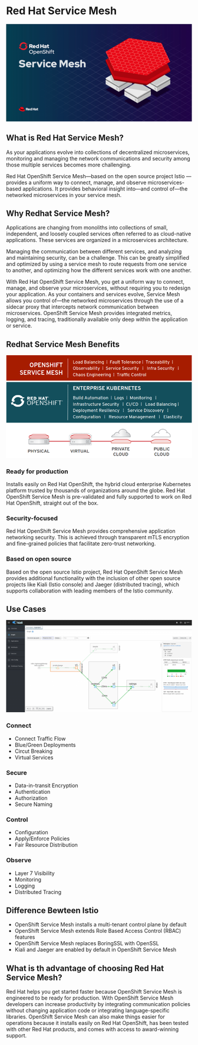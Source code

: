 # Red Hat Service Mesh
![service mesh diagram](../assets/images/servicemeshp33.png)
## What is Red Hat Service Mesh?
As your applications evolve into collections of decentralized microservices, monitoring and managing the network communications and security among those multiple services becomes more challenging.

Red Hat OpenShift Service Mesh—based on the open source project Istio —provides a uniform way to connect, manage, and observe microservices-based applications. It provides behavioral insight into—and control of—the networked microservices in your service mesh.

## Why Redhat Service Mesh?
Applications are changing from monoliths into collections of small, independent, and loosely coupled services often referred to as cloud-native applications. These services are organized in a microservices architecture.

Managing the communication between different services, and analyzing and maintaining security, can be a challenge. This can be greatly simplified and optimized by using a service mesh to route requests from one service to another, and optimizing how the different services work with one another.

With Red Hat OpenShift Service Mesh, you get a uniform way to connect, manage, and observe your microservices, without requiring you to redesign your application. As your containers and services evolve, Service Mesh allows you control of—the networked microservices through the use of a sidecar proxy that intercepts network communication between microservices. OpenShift Service Mesh provides integrated metrics, logging, and tracing, traditionally available only deep within the application or service.
## Redhat Service Mesh Benefits
![service mesh benefits diagram](../assets/images/servicemeshp11.png)
### Ready for production
Installs easily on Red Hat OpenShift, the hybrid cloud enterprise Kubernetes platform trusted by thousands of organizations around the globe.
Red Hat OpenShift Service Mesh is pre-validated and fully supported to work on Red Hat OpenShift, straight out of the box.

### Security-focused
Red Hat OpenShift Service Mesh provides comprehensive application networking security. This is achieved through transparent mTLS encryption and fine-grained policies that facilitate zero-trust networking.

### Based on open source
Based on the open source Istio project, Red Hat OpenShift Service Mesh provides additional functionality with the inclusion of other open source projects like Kiali (Istio console) and Jaeger (distributed tracing), which supports collaboration with leading members of the Istio community.
## Use Cases
![service mesh kiali diagram](../assets/images/kialip1.png)
### Connect
* Connect Traffic Flow
* Blue/Green Deployments
* Circut Breaking
* Virtual Services
### Secure
* Data-in-transit Encryption
* Authentication
* Authorization
* Secure Naming
### Control
* Configuration
* Apply/Enforce Policies
* Fair Resource Distribution
### Observe
* Layer 7 Visibility
* Monitoring
* Logging
* Distributed Tracing
## Difference Bewteen Istio
* OpenShift Service Mesh installs a multi-tenant control plane by default
* OpenShift Service Mesh extends Role Based Access Control (RBAC) features
* OpenShift Service Mesh replaces BoringSSL with OpenSSL
* Kiali and Jaeger are enabled by default in OpenShift Service Mesh
## What is th advantage of choosing Red Hat Service Mesh?
Red Hat helps you get started faster because OpenShift Service Mesh is engineered to be ready for production. With OpenShift Service Mesh developers can increase productivity by integrating communication policies without changing application code or integrating language-specific libraries. OpenShift Service Mesh can also make things easier for operations because it installs easily on Red Hat OpenShift, has been tested with other Red Hat products, and comes with access to award-winning support. 
